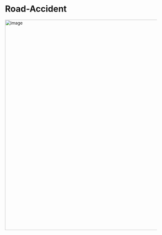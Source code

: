 # Road-Accident
<img width="696" alt="image" src="https://github.com/Divyasakhare07/Road-Accident/assets/143021718/2e2684de-6279-4be3-a94b-f23ea9d3a0bf">
